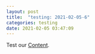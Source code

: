 ```yaml
---
layout: post
title:  "testing: 2021-02-05-6"
categories: testing
date: 2021-02-05 03:47:09
---
```

Test our [Content](https://github.com/Nowhere-Know-How/testing-Releases/releases/download/2021-02-05-6/testing_2021-02-05-6.zip).

